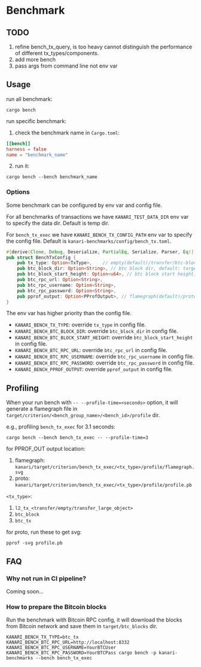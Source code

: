 # Benchmark

## TODO

1. refine bench_tx_query, is too heavy cannot distinguish the performance of different tx_types/components.
2. add more bench
3. pass args from command line not env var

## Usage

run all benchmark:

```shell
cargo bench
```

run specific benchmark:

1. check the benchmark name in `Cargo.toml`:

```toml
[[bench]]
harness = false
name = "benchmark_name"
```

2. run it:

```shell
cargo bench --bench benchmark_name
```

### Options

Some benchmark can be configured by env var and config file.

For all benchmarks of transactions we have `KANARI_TEST_DATA_DIR` env var to specify the data dir. Default is temp dir.

For `bench_tx_exec`  we have `KANARI_BENCH_TX_CONFIG_PATH` env var to specify the config file. Default
is `kanari-benchmarks/config/bench_tx.toml`.

```rust
#[derive(Clone, Debug, Deserialize, PartialEq, Serialize, Parser, Eq)]
pub struct BenchTxConfig {
    pub tx_type: Option<TxType>,    // empty(default)/transfer/btc-block
    pub btc_block_dir: Option<String>, // btc block dir, default: target/btc_blocks, file name: <height>.hex
    pub btc_block_start_height: Option<u64>, // btc block start height, default: 820000
    pub btc_rpc_url: Option<String>,
    pub btc_rpc_username: Option<String>,
    pub btc_rpc_password: Option<String>,
    pub pprof_output: Option<PProfOutput>, // flamegraph(default)/proto
}
```

The env var has higher priority than the config file.

* `KANARI_BENCH_TX_TYPE`: override `tx_type` in config file.
* `KANARI_BENCH_BTC_BLOCK_DIR`: override `btc_block_dir` in config file.
* `KANARI_BENCH_BTC_BLOCK_START_HEIGHT`: override `btc_block_start_height` in config file.
* `KANARI_BENCH_BTC_RPC_URL`: override `btc_rpc_url` in config file.
* `KANARI_BENCH_BTC_RPC_USERNAME`: override `btc_rpc_username` in config file.
* `KANARI_BENCH_BTC_RPC_PASSWORD`: override `btc_rpc_password` in config file.
* `KANARI_BENCH_PPROF_OUTPUT`: override `pprof_output` in config file.

## Profiling

When your run bench with `-- --profile-time=<seconds>` option, it will generate a flamegraph file
in `target/criterion/<bench_group_name>/<bench_id>/profile` dir.

e.g., profiling `bench_tx_exec` for 3.1 seconds:

```shell
cargo bench --bench bench_tx_exec -- --profile-time=3
```

for PPROF_OUT output location:

1. flamegraph: `kanari/target/criterion/bench_tx_exec/<tx_type>/profile/flamegraph.svg`
2. proto: `kanari/target/criterion/bench_tx_exec/<tx_type>/profile/profile.pb`

`<tx_type>`:

1. `l2_tx_<transfer/empty/transfer_large_object>`
2. `btc_block`
3. `btc_tx`

for proto, run these to get svg:

```shell
pprof -svg profile.pb
```

## FAQ

### Why not run in CI pipeline?

Coming soon...

### How to prepare the Bitcoin blocks

Run the benchmark with Bitcoin RPC config, it will download the blocks from Bitcoin network and save them in
`target/btc_blocks` dir.

```shell
KANARI_BENCH_TX_TYPE=btc_tx KANARI_BENCH_BTC_RPC_URL=http://localhost:8332 KANARI_BENCH_BTC_RPC_USERNAME=YourBTCUser KANARI_BENCH_BTC_RPC_PASSWORD=YourBTCPass cargo bench -p kanari-benchmarks --bench bench_tx_exec
```